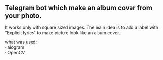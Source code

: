 ## Telegram bot which make an album cover from your photo.

It works only with square sized images. The main idea is to add a label with "Explicit lyrics" to make picture look like an album cover.

what was used:<br>
  · aiogram<br>
  · OpenCV<br>

